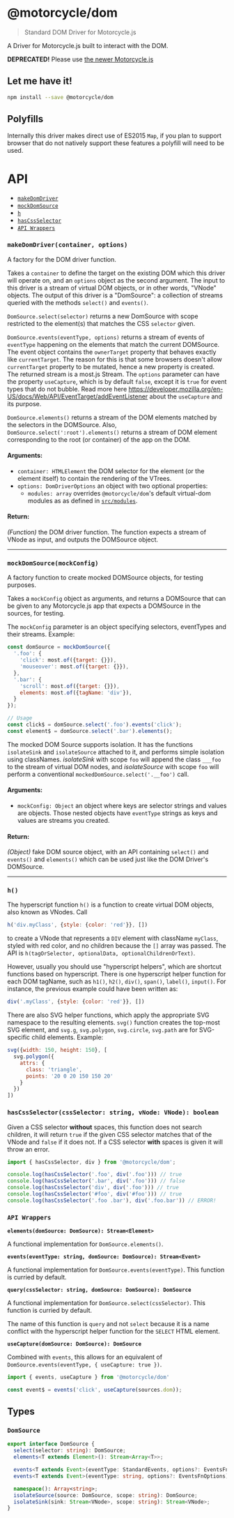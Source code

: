 # @motorcycle/dom

> Standard DOM Driver for Motorcycle.js

A Driver for Motorcycle.js built to interact with the DOM.

**DEPRECATED!** Please use [the newer Motorcycle.js](https://github.com/motorcyclejs/motorcyclejs)

## Let me have it!
```sh
npm install --save @motorcycle/dom
```

## Polyfills

Internally this driver makes direct use of ES2015 `Map`, if you plan to support
browser that do not natively support these features a polyfill will need to be
used.

# API

- [`makeDomDriver`](#makeDomDriver)
- [`mockDomSource`](#mockDomSource)
- [`h`](#h)
- [`hasCssSelector`](#hasCssSelector)
- [`API Wrappers`](#api-wrappers)

### <a id="makeDomDriver"></a> `makeDomDriver(container, options)`

A factory for the DOM driver function.

Takes a `container` to define the target on the existing DOM which this
driver will operate on, and an `options` object as the second argument. The
input to this driver is a stream of virtual DOM objects, or in other words,
"VNode" objects. The output of this driver is a "DomSource": a
collection of streams queried with the methods `select()` and `events()`.

`DomSource.select(selector)` returns a new DomSource with scope restricted to
the element(s) that matches the CSS `selector` given.

`DomSource.events(eventType, options)` returns a stream of events of
`eventType` happening on the elements that match the current DOMSource. The
event object contains the `ownerTarget` property that behaves exactly like
`currentTarget`. The reason for this is that some browsers doesn't allow
`currentTarget` property to be mutated, hence a new property is created. The
returned stream is a most.js Stream. The `options` parameter can have the
property `useCapture`, which is by default `false`, except it is `true` for
event types that do not bubble. Read more here
https://developer.mozilla.org/en-US/docs/Web/API/EventTarget/addEventListener
about the `useCapture` and its purpose.

`DomSource.elements()` returns a stream of the DOM elements matched by the
selectors in the DOMSource. Also, `DomSource.select(':root').elements()`
returns a stream of DOM element corresponding to the root (or container) of
the app on the DOM.

#### Arguments:

- `container: HTMLElement` the DOM selector for the element (or the element itself) to contain the rendering of the VTrees.
- `options: DomDriverOptions` an object with two optional properties:
  - `modules: array` overrides `@motorcycle/dom`'s default virtual-dom modules as
    as defined in [`src/modules`](./src/modules).

#### Return:

*(Function)* the DOM driver function. The function expects a stream of VNode as input, and outputs the DOMSource object.

- - -

### <a id="mockDomSource"></a> `mockDomSource(mockConfig)`

A factory function to create mocked DOMSource objects, for testing purposes.

Takes a `mockConfig` object as arguments, and returns
a DOMSource that can be given to any Motorcycle.js app that expects a DOMSource in
the sources, for testing.

The `mockConfig` parameter is an object specifying selectors, eventTypes and
their streams. Example:

```js
const domSource = mockDomSource({
  '.foo': {
    'click': most.of({target: {}}),
    'mouseover': most.of({target: {}}),
  },
  '.bar': {
    'scroll': most.of({target: {}}),
    elements: most.of({tagName: 'div'}),
  }
});

// Usage
const click$ = domSource.select('.foo').events('click');
const element$ = domSource.select('.bar').elements();
```

The mocked DOM Source supports isolation. It has the functions `isolateSink`
and `isolateSource` attached to it, and performs simple isolation using
classNames. *isolateSink* with scope `foo` will append the class `___foo` to
the stream of virtual DOM nodes, and *isolateSource* with scope `foo` will
perform a conventional `mockedDomSource.select('.__foo')` call.

#### Arguments:

- `mockConfig: Object` an object where keys are selector strings and values are objects. Those nested objects have `eventType` strings as keys
and values are streams you created.

#### Return:

*(Object)* fake DOM source object, with an API containing `select()` and `events()` and `elements()` which can be used just like the DOM Driver's
DOMSource.

- - -

### <a id="h"></a> `h()`

The hyperscript function `h()` is a function to create virtual DOM objects,
also known as VNodes. Call

```js
h('div.myClass', {style: {color: 'red'}}, [])
```

to create a VNode that represents a `DIV` element with className `myClass`,
styled with red color, and no children because the `[]` array was passed. The
API is `h(tagOrSelector, optionalData, optionalChildrenOrText)`.

However, usually you should use "hyperscript helpers", which are shortcut
functions based on hyperscript. There is one hyperscript helper function for
each DOM tagName, such as `h1()`, `h2()`, `div()`, `span()`, `label()`,
`input()`. For instance, the previous example could have been written
as:

```js
div('.myClass', {style: {color: 'red'}}, [])
```

There are also SVG helper functions, which apply the appropriate SVG
namespace to the resulting elements. `svg()` function creates the top-most
SVG element, and `svg.g`, `svg.polygon`, `svg.circle`, `svg.path` are for
SVG-specific child elements. Example:

```js
svg({width: 150, height: 150}, [
  svg.polygon({
    attrs: {
      class: 'triangle',
      points: '20 0 20 150 150 20'
    }
  })
])
```

### <a id="hasCssSelector"></a> `hasCssSelector(cssSelector: string, vNode: VNode): boolean`

Given a CSS selector **without** spaces, this function does not search children, it
will return `true` if the given CSS selector matches that of the VNode and `false`
if it does not. If a CSS selector **with** spaces is given it will throw an error.

```typescript
import { hasCssSelector, div } from '@motorcycle/dom';

console.log(hasCssSelector('.foo', div('.foo'))) // true
console.log(hasCssSelector('.bar', div('.foo'))) // false
console.log(hasCssSelector('div', div('.foo'))) // true
console.log(hasCssSelector('#foo', div('#foo'))) // true
console.log(hasCssSelector('.foo .bar'), div('.foo.bar')) // ERROR!
```

### <a id="api-wrappers"></a> `API Wrappers`

**`elements(domSource: DomSource): Stream<Element>`**

A functional implementation for `DomSource.elements()`.

**`events(eventType: string, domSource: DomSource): Stream<Event>`**

A functional implementation for `DomSource.events(eventType)`. This function is
curried by default.

**`query(cssSelector: string, domSource: DomSource): DomSource`**

A functional implementation for `DomSource.select(cssSelector)`. This function is
curried by default.

The name of this function is `query` and not `select` because it is a name conflict
with the hyperscript helper function for the `SELECT` HTML element.

**`useCapture(domSource: DomSource): DomSource`**

Combined with `events`, this allows for an equivalent of
`DomSource.events(eventType, { useCapture: true })`.

```typescript
import { events, useCapture } from '@motorcycle/dom'

const event$ = events('click', useCapture(sources.dom));
```

## Types

### `DomSource`

```typescript
export interface DomSource {
  select(selector: string): DomSource;
  elements<T extends Element>(): Stream<Array<T>>;

  events<T extends Event>(eventType: StandardEvents, options?: EventsFnOptions): Stream<T>;
  events<T extends Event>(eventType: string, options?: EventsFnOptions): Stream<T>;

  namespace(): Array<string>;
  isolateSource(source: DomSource, scope: string): DomSource;
  isolateSink(sink: Stream<VNode>, scope: string): Stream<VNode>;
}
```
